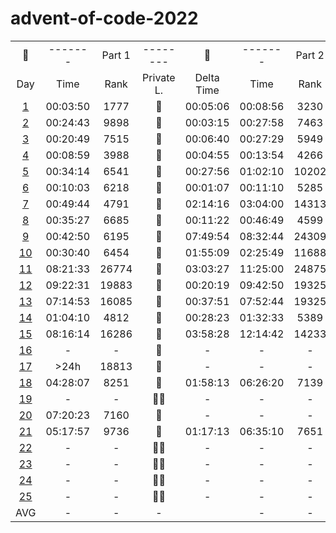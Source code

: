 # advent-of-code-2022

<table>
    <tr>
        <td align="center">🎄</td>
        <td align="center">-------</td>
        <td align="center">Part 1</td>
        <td align="center">--------</td>
        <td align="center">🎅</td>
        <td align="center">-------</td>
        <td align="center">Part 2</td>
        <td align="center">-------</td>
    </tr>
    <tr>
        <td align="center">Day</td>
        <td align="center">Time</td>
        <td align="center">Rank</td>
        <td align="center">Private L.</td>
        <td align="center">Delta Time</td>
        <td align="center">Time</td>
        <td align="center">Rank</td>
        <td align="center">Private L.</td>
    </tr>
    <tr>
        <td align="center"><a href="https://github.com/31b4/advent-of-code-2022/blob/main/day01/main.py">1</a></td>
        <td align="center">00:03:50 </td>
        <td align="center">1777</td>
        <td align="center">🏅</td>
        <td align="center">00:05:06</td>
        <td align="center">00:08:56</td>
        <td align="center">3230</td>
        <td align="center">🏅</td>
    </tr>
    <tr>
        <td align="center"><a href="https://github.com/31b4/advent-of-code-2022/blob/main/day02/main.py">2</a></td>
        <td align="center">00:24:43</td>
        <td align="center">9898</td>
        <td align="center">🥉</td>
        <td align="center">00:03:15</td>
        <td align="center">00:27:58</td>
        <td align="center">7463</td>
        <td align="center">🥉</td>
    </tr>
    <tr>
        <td align="center"><a href="https://github.com/31b4/advent-of-code-2022/blob/main/day03/main.py">3</a></td>
        <td align="center">00:20:49</td>
        <td align="center">7515</td>
        <td align="center">🥉</td>
        <td align="center">00:06:40</td>
        <td align="center">00:27:29</td>
        <td align="center">5949</td>
        <td align="center">🥉</td>
    </tr>
    <tr>
        <td align="center"><a href="https://github.com/31b4/advent-of-code-2022/blob/main/day04/main.py">4</a></td>
        <td align="center">00:08:59</td>
        <td align="center">3988</td>
        <td align="center">🏅</td>
        <td align="center">00:04:55</td>
        <td align="center">00:13:54</td>
        <td align="center">4266</td>
        <td align="center">🏅</td>
    </tr>
    <tr>
        <td align="center"><a href="https://github.com/31b4/advent-of-code-2022/blob/main/day05/main.py">5</a></td>
        <td align="center">00:34:14</td>
        <td align="center">6541</td>
        <td align="center">🏅</td>
        <td align="center">00:27:56</td>
        <td align="center">01:02:10</td>
        <td align="center">10202</td>
        <td align="center">🥈</td>
    </tr>
    <tr>
        <td align="center"><a href="https://github.com/31b4/advent-of-code-2022/blob/main/day06/main.py">6</a></td>
        <td align="center">00:10:03</td>
        <td align="center">6218</td>
        <td align="center">🏅</td>
        <td align="center">00:01:07</td>
        <td align="center">00:11:10</td>
        <td align="center">5285</td>
        <td align="center">🏅</td>
    </tr>
    <tr>
        <td align="center"><a href="https://github.com/31b4/advent-of-code-2022/blob/main/day07/main.py">7</a></td>
        <td align="center">00:49:44</td>
        <td align="center">4791</td>
        <td align="center">🏅</td>
        <td align="center">02:14:16</td>
        <td align="center">03:04:00</td>
        <td align="center">14313</td>
        <td align="center">🏅</td>
    </tr>
    <tr>
        <td align="center"><a href="https://github.com/31b4/advent-of-code-2022/blob/main/day08/main.py">8</a></td>
        <td align="center">00:35:27</td>
        <td align="center">6685</td>
        <td align="center">🥈</td>
        <td align="center">00:11:22</td>
        <td align="center">00:46:49</td>
        <td align="center">4599</td>
        <td align="center">🏅</td>
    </tr>
    <tr>
        <td align="center"><a href="https://github.com/31b4/advent-of-code-2022/blob/main/day09/main.py">9</a></td>
        <td align="center">00:42:50</td>
        <td align="center">6195</td>
        <td align="center">🏅</td>
        <td align="center">07:49:54</td>
        <td align="center">08:32:44</td>
        <td align="center">24309</td>
        <td align="center">🏅</td>
    </tr>
    <tr>
        <td align="center"><a href="https://github.com/31b4/advent-of-code-2022/blob/main/day10/main.py">10</a></td>
        <td align="center">00:30:40</td>
        <td align="center">6454</td>
        <td align="center">🏅</td>
        <td align="center">01:55:09</td>
        <td align="center">02:25:49</td>
        <td align="center">11688</td>
        <td align="center">🏅</td>
    </tr>
    <tr>
        <td align="center"><a href="https://github.com/31b4/advent-of-code-2022/blob/main/day11/main.py">11</a></td>
        <td align="center">08:21:33</td>
        <td align="center">26774</td>
        <td align="center">🥈</td>
        <td align="center">03:03:27</td>
        <td align="center">11:25:00</td>
        <td align="center">24875</td>
        <td align="center">🥈</td>
    </tr>
    <tr>
       <td align="center"><a href="https://github.com/31b4/advent-of-code-2022/blob/main/day12/main.py">12</a></td>
        <td align="center">09:22:31</td>
        <td align="center">19883</td>
        <td align="center">🥈</td>
        <td align="center">00:20:19</td>
        <td align="center">09:42:50</td>
        <td align="center">19325</td>
        <td align="center">🥈</td>
    </tr>
    <tr>
        <td align="center"><a href="https://github.com/31b4/advent-of-code-2022/blob/main/day13/main.py">13</a></td>
        <td align="center">07:14:53</td>
        <td align="center">16085</td>
        <td align="center">🏅</td>
        <td align="center">00:37:51</td>
        <td align="center">07:52:44</td>
        <td align="center">19325</td>
        <td align="center">🏅</td>
    </tr>
    <tr>
        <td align="center"><a href="https://github.com/31b4/advent-of-code-2022/blob/main/day14/main.py">14</a></td>
        <td align="center">01:04:10</td>
        <td align="center">4812</td>
        <td align="center">🥈</td>
        <td align="center">00:28:23</td>
        <td align="center">01:32:33</td>
        <td align="center">5389</td>
        <td align="center">🏅</td>
    </tr>
    <tr>
        <td align="center"><a href="https://github.com/31b4/advent-of-code-2022/blob/main/day15/main.py">15</a></td>
        <td align="center">08:16:14</td>
        <td align="center">16286</td>
        <td align="center">🥉</td>
        <td align="center">03:58:28</td>
        <td align="center">12:14:42</td>
        <td align="center">14233</td>
        <td align="center">🥈</td>
    </tr>
    <tr>
        <td align="center"><a href="https://github.com/31b4/advent-of-code-2022/blob/main/day16/main.py">16</a></td>
        <td align="center">-</td>
        <td align="center">-</td>
        <td align="center">🥈</td>
        <td align="center">-</td>
        <td align="center">-</td>
        <td align="center">-</td>
        <td align="center">🥈</td>
    </tr>
    <tr>
        <td align="center"><a href="https://github.com/31b4/advent-of-code-2022/blob/main/day17/main.py">17</a></td>
        <td align="center">>24h</td>
        <td align="center">18813</td>
        <td align="center">🏅</td>
        <td align="center">-</td>
        <td align="center">-</td>
        <td align="center">-</td>
        <td align="center">🥈</td>
    </tr>
    <tr>
        <td align="center"><a href="https://github.com/31b4/advent-of-code-2022/blob/main/day18/main.py">18</a></td>
        <td align="center">04:28:07</td>
        <td align="center">8251</td>
        <td align="center">🏅</td>
        <td align="center">01:58:13</td>
        <td align="center">06:26:20</td>
        <td align="center">7139</td>
        <td align="center">🏅</td>
    </tr>
    <tr>
        <td align="center"><a href="https://github.com/31b4/advent-of-code-2022/blob/main/day19/main.py">19</a></td>
        <td align="center">-</td>
        <td align="center">-</td>
        <td align="center">🏅🥈</td>
        <td align="center">-</td>
        <td align="center">-</td>
        <td align="center">-</td>
        <td align="center">🏅🥈</td>
    </tr>
    <tr>
        <td align="center"><a href="https://github.com/31b4/advent-of-code-2022/blob/main/day20/main.py">20</a></td>
        <td align="center">07:20:23</td>
        <td align="center">7160</td>
        <td align="center">🏅</td>
        <td align="center">-</td>
        <td align="center">-</td>
        <td align="center">-</td>
        <td align="center">🏅🥈</td>
    </tr>
    <tr>
        <td align="center"><a href="https://github.com/31b4/advent-of-code-2022/blob/main/day21/main.py">21</a></td>
        <td align="center">05:17:57</td>
        <td align="center">9736</td>
        <td align="center">🏅</td>
        <td align="center">01:17:13</td>
        <td align="center">06:35:10</td>
        <td align="center">7651</td>
        <td align="center">🏅</td>
    </tr>
    <tr>
        <td align="center"><a href="https://github.com/31b4/advent-of-code-2022/blob/main/day22/main.py">22</a></td>
        <td align="center">-</td>
        <td align="center">-</td>
        <td align="center">🏅🥈</td>
        <td align="center">-</td>
        <td align="center">-</td>
        <td align="center">-</td>
        <td align="center">🏅🥈</td>
    </tr>
    <tr>
        <td align="center"><a href="https://github.com/31b4/advent-of-code-2022/blob/main/day23/main.py">23</a></td>
        <td align="center">-</td>
        <td align="center">-</td>
        <td align="center">🏅🥈</td>
        <td align="center">-</td>
        <td align="center">-</td>
        <td align="center">-</td>
        <td align="center">🏅🥈</td>
    </tr>
    <tr>
        <td align="center"><a href="https://github.com/31b4/advent-of-code-2022/blob/main/day24/main.py">24</a></td>
        <td align="center">-</td>
        <td align="center">-</td>
        <td align="center">🏅🥈</td>
        <td align="center">-</td>
        <td align="center">-</td>
        <td align="center">-</td>
        <td align="center">🏅🥈</td>
    </tr>
    <tr>
        <td align="center"><a href="https://github.com/31b4/advent-of-code-2022/blob/main/day25/main.py">25</a></td>
        <td align="center">-</td>
        <td align="center">-</td>
        <td align="center">🏅🥈</td>
        <td align="center">-</td>
        <td align="center">-</td>
        <td align="center">-</td>
        <td align="center">🏅🥈</td>
    </tr>
    <tr>
        <td align="center">AVG</td>
        <td align="center">-</td>
        <td align="center">-</td>
        <td align="center">-</td>
        <td align="center"></td>
        <td align="center">-</td>
        <td align="center">-</td>
        <td align="center">-</td>
    </tr>

</table>
